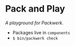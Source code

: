 # Pack and Play

_A playground for Packwerk._

- Packages live in `components`
- `$ bin/packwerk check`
